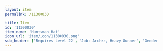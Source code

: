 ```yaml
---
layout: item
permalink: /11300030

title: Item
id: '11300030'
item_name: 'Huntsman Hat'
icon_url: 'item/icon/11300030.png'
sub_header: ['Requires Level 22', 'Job: Archer, Heavy Gunner', 'Gender: All']
---
```

